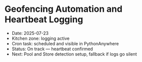 # Geofencing Automation and Heartbeat Logging

- Date: 2025-07-23
- Kitchen zone: logging active
- Cron task: scheduled and visible in PythonAnywhere
- Status: On track — heartbeat confirmed
- Next: Pool and Store detection setup, fallback if logs go silent
